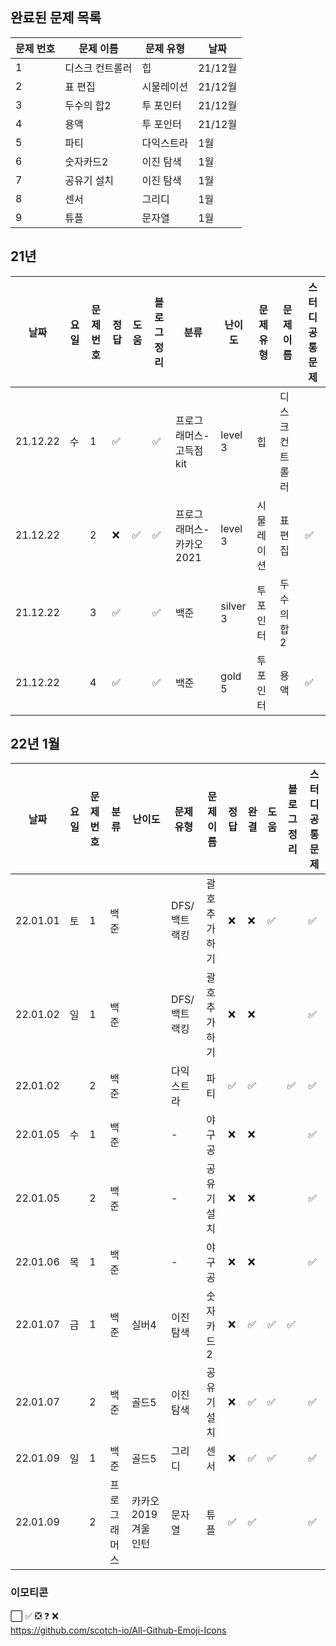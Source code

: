 
## 완료된 문제 목록

| 문제 번호 | 문제 이름 | 문제 유형 | 날짜 |
| ------ | ------ | ------ | ------ |
|1| 디스크 컨트롤러 | 힙 | 21/12월 |
|2| 표 편집 | 시물레이션 | 21/12월 |
|3| 두수의 합2 | 투 포인터 | 21/12월 |
|4| 용액 | 투 포인터 | 21/12월 |
|5| 파티 | 다익스트라 | 1월 |
|6| 숫자카드2 | 이진 탐색 | 1월 | 
|7| 공유기 설치 | 이진 탐색 | 1월 |
|8| 센서 | 그리디 | 1월 |
|9| 튜플 | 문자열 | 1월 | 

## 21년

|날짜|요일|문제번호|정답|도움|블로그 정리|분류|난이도|문제 유형|문제 이름| 스터디 공통 문제 |
| ------ | ------ | ------ | ------ | ------ | ------ |------ | ------ | ------ | ------ | ------ |
|21.12.22 | 수 | 1 | :white_check_mark:  | |:white_check_mark: |프로그래머스-고득점kit|level 3|힙| 디스크 컨트롤러| |
|21.12.22 |  | 2 | :x: | :white_check_mark: |:white_check_mark:|프로그래머스-카카오2021|level 3|시물레이션|표편집|:white_check_mark: |
|21.12.22 |  | 3 | :white_check_mark: | |:white_check_mark:|백준|silver 3| 투포인터 | 두수의합2| |
|21.12.22 |  | 4 | :white_check_mark: | | :white_check_mark:|백준|gold 5| 투포인터 | 용액 | :white_check_mark: |

## 22년 1월

|날짜|요일|문제번호|분류|난이도|문제 유형|문제 이름| 정답|완결|도움|블로그 정리 | 스터디 공통 문제 |
| ------ | ------ | ------ | ------ | ------ | ------ | ------ |------ | ------ | ------ | ------ | ------ |
|22.01.01 | 토 | 1 | 백준|| DFS/ 백트랙킹 | 괄호 추가하기 | :x: | :x: |:white_check_mark: | |:white_check_mark: |
|22.01.02 | 일 | 1 | 백준|| DFS/ 백트랙킹 | 괄호 추가하기 | :x: | :x: | | |:white_check_mark: |
|22.01.02 |  | 2 | 백준|| 다익스트라 | 파티 | :white_check_mark: | :white_check_mark: | |:white_check_mark: |:white_check_mark: |
|22.01.05 | 수 | 1 |백준|| - | 야구공 |  :x: | :x: | | |:white_check_mark: |
|22.01.05 |  | 2 | 백준|| - | 공유기 설치 | :x: | :x: | | |:white_check_mark: |
|22.01.06 | 목 | 1 | 백준|| - | 야구공 | :x: | :x: | | |:white_check_mark: |
|22.01.07 | 금 | 1 | 백준| 실버4 | 이진탐색 | 숫자카드2 | :x: | :white_check_mark: | :white_check_mark: | :white_check_mark: | |
|22.01.07 |  | 2 | 백준| 골드5 | 이진탐색 | 공유기 설치 | :x: | :white_check_mark: | :white_check_mark: |  | :white_check_mark: |
|22.01.09 | 일 | 1 | 백준| 골드5 | 그리디 | 센서 | :x: | :white_check_mark: | :white_check_mark: |  | :white_check_mark: |
|22.01.09 |  | 2 | 프로그래머스| 카카오 2019 겨울 인턴 | 문자열 | 튜플 | :white_check_mark: | :white_check_mark: | |  | :white_check_mark: |

### 이모티콘

:white_large_square:
:white_check_mark:
:negative_squared_cross_mark:
:question:
:x:       
https://github.com/scotch-io/All-Github-Emoji-Icons
